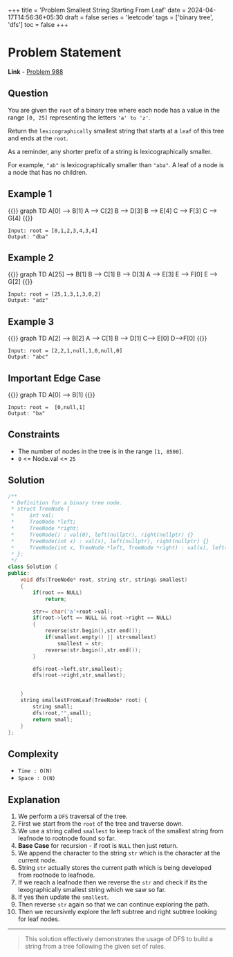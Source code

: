 +++
title = 'Problem Smallest String Starting From Leaf'
date = 2024-04-17T14:56:36+05:30
draft = false
series = 'leetcode'
tags = ['binary tree', 'dfs']
toc = false
+++

# Problem Statement

**Link** - [Problem 988](https://leetcode.com/problems/smallest-string-starting-from-leaf/description/)

## Question

You are given the `root` of a binary tree where each node has a value in the range `[0, 25]` representing the letters `'a' to 'z'`.

Return the `lexicographically` smallest string that starts at a `leaf` of this tree and ends at the `root`.

As a reminder, any shorter prefix of a string is lexicographically smaller.

For example, `"ab"` is lexicographically smaller than `"aba"`.
A leaf of a node is a node that has no children.

## Example 1

{{<mermaid>}}
graph TD
A[0] --> B[1]
A --> C[2]
B --> D[3]
B --> E[4]
C --> F[3]
C --> G[4]
{{</mermaid>}}

```text
Input: root = [0,1,2,3,4,3,4]
Output: "dba"
```

## Example 2

{{<mermaid>}}
graph TD
A[25] --> B[1]
B --> C[1]
B --> D[3]
A --> E[3]
E --> F[0]
E --> G[2]
{{</mermaid>}}

```text
Input: root = [25,1,3,1,3,0,2]
Output: "adz"
```

## Example 3

{{<mermaid>}}
graph TD
A[2] --> B[2]
A --> C[1]
B --> D[1]
C--> E[0]
D-->F[0]
{{</mermaid>}}

```text
Input: root = [2,2,1,null,1,0,null,0]
Output: "abc"
```

## Important Edge Case

{{<mermaid>}}
graph TD
A[0] --> B[1]
{{</mermaid>}}

```text
Input: root =  [0,null,1]
Output: "ba"
```

## Constraints

- The number of nodes in the tree is in the range `[1, 8500]`.
- `0` <= Node.val <= `25`

## Solution

```cpp
/**
 * Definition for a binary tree node.
 * struct TreeNode {
 *     int val;
 *     TreeNode *left;
 *     TreeNode *right;
 *     TreeNode() : val(0), left(nullptr), right(nullptr) {}
 *     TreeNode(int x) : val(x), left(nullptr), right(nullptr) {}
 *     TreeNode(int x, TreeNode *left, TreeNode *right) : val(x), left(left), right(right) {}
 * };
 */
class Solution {
public:
    void dfs(TreeNode* root, string str, string& smallest)
    {
        if(root == NULL)
            return;

        str+= char('a'+root->val);
        if(root->left == NULL && root->right == NULL)
        {
            reverse(str.begin(),str.end());
            if(smallest.empty() || str<smallest)
                smallest = str;
            reverse(str.begin(),str.end());
        }

        dfs(root->left,str,smallest);
        dfs(root->right,str,smallest);


    }
    string smallestFromLeaf(TreeNode* root) {
        string small;
        dfs(root,"",small);
        return small;
    }
};
```

## Complexity

- `Time : O(N)`
- `Space : O(N)`

## Explanation

1. We perform a `DFS` traversal of the tree.
2. First we start from the `root` of the tree and traverse down.
3. We use a string called `smallest` to keep track of the smallest string from leafnode to rootnode found so far.
4. **Base Case** for recursion - if root is `NULL` then just return.
5. We append the character to the string `str` which is the character at the current node.
6. String `str` actually stores the current path which is being developed from rootnode to leafnode.
7. If we reach a leafnode then we reverse the `str` and check if its the lexographically smallest string which we saw so far.
8. If yes then update the `smallest`.
9. Then reverse `str` again so that we can continue exploring the path.
10. Then we recursively explore the left subtree and right subtree looking for leaf nodes.

---

> This solution effectively demonstrates the usage of DFS to build a string from a tree following the given set of rules.
